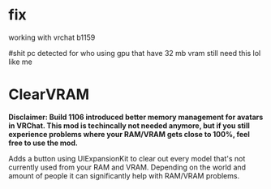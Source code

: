 # fix
working with vrchat b1159

#shit pc detected
for who using gpu that have 32 mb vram still need this lol like me

# ClearVRAM

**Disclaimer: Build 1106 introduced better memory management for avatars in VRChat. This mod is techincally not needed anymore, but if you still experience problems where your RAM/VRAM gets close to 100%, feel free to use the mod.**

Adds a button using UIExpansionKit to clear out every model that's not currently used from your RAM and VRAM. Depending on the world and amount of people it can significantly help with RAM/VRAM problems.
